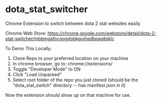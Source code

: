 # dota_stat_switcher
Chrome Extension to switch between dota 2 stat websites easily

Chrome Web Store: https://chrome.google.com/webstore/detail/dota-2-stat-switcher/mbbmgafocgogdobkgojhedbpagibiklc

To Demo This Locally:

1. Clone Repo to your preferred location on your machine
2. In chrome browser, go to: chrome://extensions/
3. Toggle "Developer Mode" to ON
4. Click "Load Unpacked"
5. Select root folder of the repo you just cloned (should be the "dota_stat_switch" directory -- has manifest.json in it)

Now the extension should show up on that machine for use.
